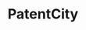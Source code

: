 ---
api_or_bulk_downloads: coming soon
code: https://github.com/Antoberge/patent_city
cost: None
description: PatentCity is a dataset on the location of patentees since the 19th century
  in Germany, France, Great Britain and the United States of America. Beta available
  for test! Drop us a mail if you are interested in becoming a beta tester.
location: https://mailchi.mp/e0495246a573/patentcity
maintained_by: Antonin Bergeaud
shortname: patentcity
tags:
- location of inventors
- ' geography'
- ' Europe'
- ' United States'
title: PatentCity
uuid: 131e13f8-342c-4dd7-a3e6-fbf5a5ba6a5c
---